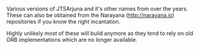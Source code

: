 Various versions of JTSArjuna and it's other names from over the years. These can also be obtained from the Narayana (http://narayana.io) repositories if you know the right incantation.

Highly unlikely most of these will build anymore as they tend to rely on old ORB implementations which are no longer available.
